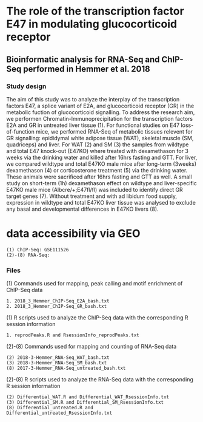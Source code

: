# The role of the transcription factor E47 in modulating glucocorticoid receptor
## Bioinformatic analysis for RNA-Seq and ChIP-Seq performed in Hemmer et al. 2018

### Study design

The aim of this study was to analyze the interplay of the transcription factors E47, a splice variant of E2A, and glucocorticoid receptor (GR) in the metabolic fuction of glucocorticoid signalling. To address the research aim, we performen Chromatin-Immunoprecipitation for the transcription factors E2A and GR in untreated liver tissue (1). For functional studies on E47 loss-of-function mice, we performed RNA-Seq of metabolic tissues relevent for GR signalling: epididymal white adipose tissue (WAT), skeletal muscle (SM, quadriceps) and liver. For WAT (2) and SM (3) the samples from wildtype and total E47 knock-out (E47KO) where treated with dexamethason for 3 weeks via the drinking water and killed after 16hrs fasting and GTT. For liver, we compared wildtype and total E47KO male mice after long-term (3weeks) dexamethason (4) or corticosterone treatment (5) via the drinking water. These animals were sacrificed after 16hrs fasting and GTT as well. A small study on short-term (1h) dexamethason effect on wildtype and liver-specific E47KO male mice (Albcre/+;E47fl/fl) was included to identify direct GR target genes (7). Without treatment and with ad libidum food supply, expression in wildtype and total E47KO liver tissue was analysed to exclude any basal and developmental differences in E47KO livers (8).

# data accessibility via GEO
    (1) ChIP-Seq: GSE111526
    (2)-(8) RNA-Seq: 

### Files

(1) Commands used for mapping, peak calling and motif enrichment of ChIP-Seq data

    1. 2018_3_Hemmer_ChIP-Seq_E2A_bash.txt
    2. 2018_3_Hemmer_ChIP-Seq_GR_bash.txt

(1) R scripts used to analyze the ChIP-Seq data with the corresponding R session information

    1. reprodPeaks.R and RsessionInfo_reprodPeaks.txt
    
(2)-(8) Commands used for mapping and counting of RNA-Seq data

    (2) 2018-3-Hemmer_RNA-Seq_WAT_bash.txt
    (3) 2018-3-Hemmer_RNA-Seq_SM_bash.txt
    (8) 2017-3-Hemmer_RNA-Seq_untreated_bash.txt 

(2)-(8) R scripts used to analyze the RNA-Seq data with the corresponding R session information
    
    (2) Differential_WAT.R and Differential_WAT_RsessionInfo.txt
    (3) Differential_SM.R and Differential_SM_RsessionInfo.txt
    (8) Differential_untreated.R and Differential_untreated_RsessionInfo.txt
